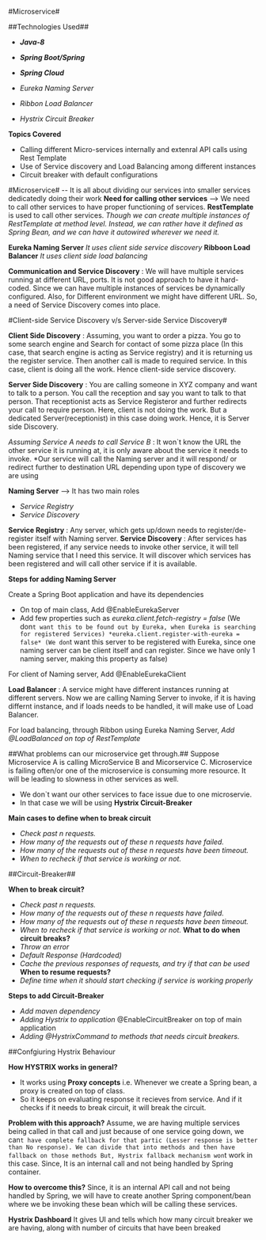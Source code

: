 #Microservice#

##Technologies Used##
- ***Java-8***
- ***Spring Boot/Spring***
- ***Spring Cloud***

- *Eureka Naming Server*
- *Ribbon Load Balancer*
- *Hystrix Circuit Breaker*

**Topics Covered**
-	Calling different Micro-services internally and extenral API calls using Rest Template
-	Use of Service discovery and Load Balancing among different instances
-	Circuit breaker with default configurations


#Microservice# -- It is all about dividing our services into smaller services dedicatedly doing their work
**Need for calling other services** --> We need to call other services to have proper functioning of services.
**RestTemplate** is used to call other services.
*Though we can create multiple instances of  RestTemplate at method level. Instead, we can rather have it defined as Spring Bean, and we can have it autowired wherever we need it.*

**Eureka Naming Server** *It uses client side service discovery*
**Ribboon Load Balancer** *It uses client side load balancing*

**Communication and Service Discovery** : We will have multiple services running at different URL, ports. It is not good approach to have it hard-coded. Since we can have multiple instances of services be dynamically configured.
Also, for Different environment we might have different URL. So, a need of Service Discovery comes into place.

#Client-side Service Discovery v/s Server-side Service Discovery#

**Client Side Discovery** : Assuming, you want to order a pizza. You go to some search engine and Search for contact of some pizza place (In this case, that search engine is acting as Service registry) and it is returning us the register service. Then another call is made to required service. In this case, client is doing all the work. Hence client-side service discovery.

**Server Side Discovery** : You are calling someone in XYZ company and want to talk to a person. You call the reception and say you want to talk to that person. That receptionist acts as Service Registeror and further redirects your call to require person. Here, client is not doing the work. But a dedicated Server(receptionist) in this case doing work. Hence, it is Server side Discovery.

*Assuming Service A needs to call Service B* : It won`t know the URL the other service it is running at, it is only aware about the service it needs to invoke.
*Our service will call the Naming server and it will respond/ or redirect further to destination URL depending upon type of discovery we are using

**Naming Server** --> It has two main roles
- 	*Service Registry*
- 	*Service Discovery*

**Service Registry** : Any server, which gets up/down needs to register/de-register itself with Naming server.
**Service Discovery** : After services has been registered, if any service needs to invoke other service, it will tell Naming service that I need this service.
It will discover which services has been registered and will call other service if it is available.

**Steps for adding Naming Server**

Create a Spring Boot application and have its dependencies
- 	On top of main class, Add @EnableEurekaServer
- 	Add few properties such as 
		*eureka.client.fetch-registry = false*  (We don`t want this to be found out by Eureka, when Eureka is searching for registered Services)
		*eureka.client.register-with-eureka = false* (We don`t want this server to be registered with Eureka, since one naming server can be client itself and can register. Since we have only 1 naming server, making this property as false)

For client of Naming server,
	Add @EnableEurekaClient

**Load Balancer** : A service might have different instances running at different servers.
Now we are calling Naming Server to invoke, if it is having differnt instance, and if loads needs to be handled, it will make use of Load Balancer.

For load balancing, through Ribbon using Eureka Naming Server,
	*Add @LoadBalanced on top of RestTemplate*
	
##What problems can our microservice get through.##
Suppose Microservice A is calling MicroService B and Micorservice C.
Microservice is failing often/or one of the microservice is consuming more resource. It will be leading to slowness in other services as well.
- 	We don`t want our other services to face issue due to one microservie. 
- 	In that case we will be using **Hystrix Circuit-Breaker**

**Main cases to define when to break circuit**
- 	*Check past n requests.*
- 	*How many of the requests out of these n requests have failed.*
- 	*How many of the requests out of these n requests have been timeout.*
- 	*When to recheck if that service is working or not.*


##Circuit-Breaker##

**When to break circuit?**
- 	*Check past n requests.*
- 	*How many of the requests out of these n requests have failed.*
- 	*How many of the requests out of these n requests have been timeout.*
- 	*When to recheck if that service is working or not.*
**What to do when circuit breaks?**
- 	*Throw an error*
-	*Default Response (Hardcoded)*
- 	*Cache the previous responses of requests, and try if that can be used*
**When to resume requests?**
- 	*Define time when it should start checking if service is working properly*

**Steps to add Circuit-Breaker**
- 	*Add maven dependency*
-	*Adding Hystrix to application*
	@EnableCircuitBreaker on top of main application
-	*Adding @HystrixCommand to methods that needs circuit breakers.*

##Confgiuring Hystrix Behaviour

**How HYSTRIX works in general?**
-	It works using **Proxy concepts** i.e. Whenever we create a Spring bean, a proxy is created on top of class.
-	So it keeps on evaluating response it recieves from service. And if it checks if it needs to break circuit, it will break the circuit.
	
**Problem with this approach?**
Assume, we are having multiple services being called in that call and just because of one service going down, we can`t have complete fallback for that partic (Lesser response is better than No response).
We can divide that into methods and then have fallback on those methods
But, Hystrix fallback mechanism won`t work in this case. Since, It is an internal call and not being handled by Spring container.

**How to overcome this?**
Since, it is an internal API call and not being handled by Spring, we will have to create another Spring component/bean where we be invoking these bean which will be calling these services.

**Hystrix Dashboard**
It gives UI and tells which how many circuit breaker we are having, along with number of circuits that have been breaked
